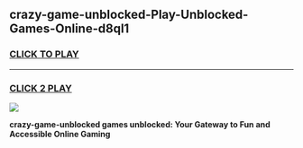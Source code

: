 
## crazy-game-unblocked-Play-Unblocked-Games-Online-d8ql1
<h3>
<a href="https://premium76.site?title=crazy-game-unblocked&ref=24A">CLICK TO PLAY</a></h3>
<hr>

<h3>
<a href="https://premium76.site?title=crazy-game-unblocked&ref=24A">CLICK 2 PLAY</a>
  
</h3>

<a href="https://premium76.site?title=crazy-game-unblocked&ref=24A"><img src="https://clearcache.store/games.png"></a>


**crazy-game-unblocked games unblocked: Your Gateway to Fun and Accessible Online Gaming**

